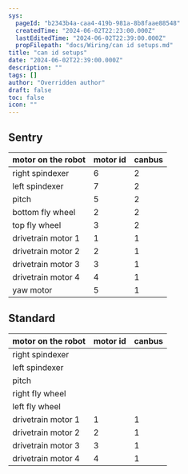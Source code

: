 ```yaml
---
sys:
  pageId: "b2343b4a-caa4-419b-981a-8b8faae88548"
  createdTime: "2024-06-02T22:23:00.000Z"
  lastEditedTime: "2024-06-02T22:39:00.000Z"
  propFilepath: "docs/Wiring/can id setups.md"
title: "can id setups"
date: "2024-06-02T22:39:00.000Z"
description: ""
tags: []
author: "Overridden author"
draft: false
toc: false
icon: ""
---
```


## Sentry

| **motor on the robot** | **motor id** | **canbus** |
| ---------------------- | ------------ | ---------- |
| right spindexer        | 6            | 2          |
| left spindexer         | 7            | 2          |
| pitch                  | 5            | 2          |
| bottom fly wheel       | 2            | 2          |
| top fly wheel          | 3            | 2          |
| drivetrain motor 1     | 1            | 1          |
| drivetrain motor 2     | 2            | 1          |
| drivetrain motor 3     | 3            | 1          |
| drivetrain motor 4     | 4            | 1          |
| yaw motor              | 5            | 1          |

## Standard

| **motor on the robot** | **motor id** | **canbus** |
| ---------------------- | ------------ | ---------- |
| right spindexer        |              |            |
| left spindexer         |              |            |
| pitch                  |              |            |
| right fly wheel        |              |            |
| left fly wheel         |              |            |
| drivetrain motor 1     | 1            | 1          |
| drivetrain motor 2     | 2            | 1          |
| drivetrain motor 3     | 3            | 1          |
| drivetrain motor 4     | 4            | 1          |

